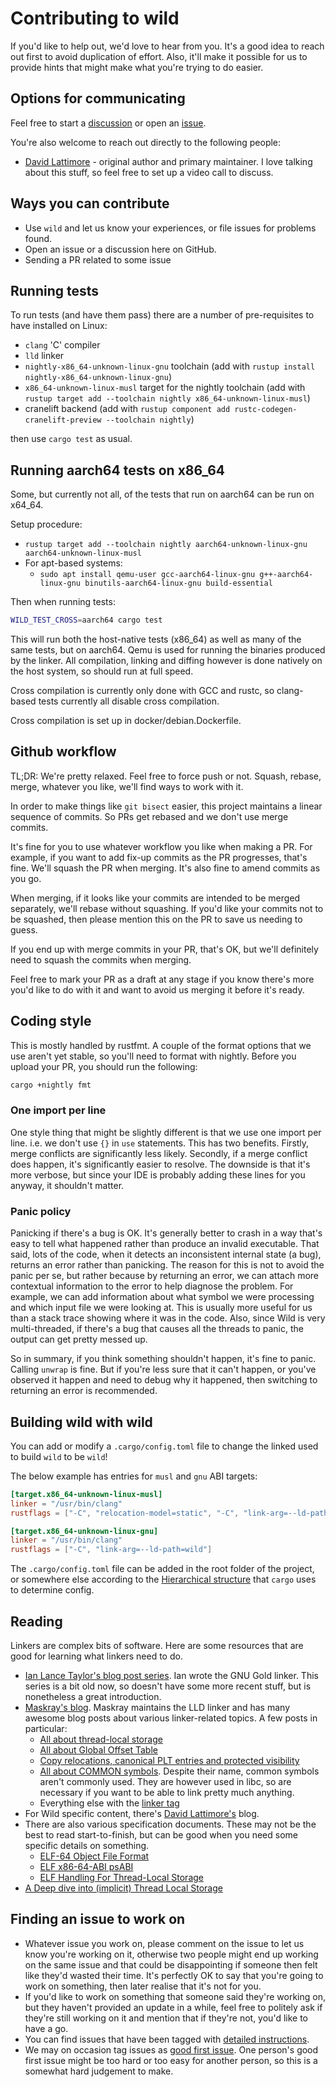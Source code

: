 # Contributing to wild

If you'd like to help out, we'd love to hear from you. It's a good idea to reach out first to avoid
duplication of effort. Also, it'll make it possible for us to provide hints that might make what
you're trying to do easier.

## Options for communicating

Feel free to start a [discussion](https://github.com/davidlattimore/wild/discussions) or open an
[issue](https://github.com/davidlattimore/wild/issues).

You're also welcome to reach out directly to the following people:

* [David Lattimore](https://davidlattimore.github.io/about/) - original author and primary
  maintainer. I love talking about this stuff, so feel free to set up a video call to discuss.

## Ways you can contribute

* Use `wild` and let us know your experiences, or file issues for problems found.
* Open an issue or a discussion here on GitHub.
* Sending a PR related to some issue

## Running tests

To run tests (and have them pass) there are a number of pre-requisites to have installed on Linux:

* `clang` 'C' compiler
* `lld` linker
* `nightly-x86_64-unknown-linux-gnu` toolchain (add with `rustup install nightly-x86_64-unknown-linux-gnu`)
* `x86_64-unknown-linux-musl` target for the nightly toolchain (add
  with `rustup target add --toolchain nightly x86_64-unknown-linux-musl`)
* cranelift backend (add with `rustup component add rustc-codegen-cranelift-preview --toolchain nightly`)

then use `cargo test` as usual.

## Running aarch64 tests on x86_64

Some, but currently not all, of the tests that run on aarch64 can be run on x64_64.

Setup procedure:

* `rustup target add --toolchain nightly aarch64-unknown-linux-gnu aarch64-unknown-linux-musl`
* For apt-based systems:
  * `sudo apt install qemu-user gcc-aarch64-linux-gnu g++-aarch64-linux-gnu binutils-aarch64-linux-gnu build-essential`

Then when running tests:

```sh
WILD_TEST_CROSS=aarch64 cargo test
```

This will run both the host-native tests (x86_64) as well as many of the same tests, but on aarch64.
Qemu is used for running the binaries produced by the linker. All compilation, linking and diffing
however is done natively on the host system, so should run at full speed.

Cross compilation is currently only done with GCC and rustc, so clang-based tests currently all
disable cross compilation.

Cross compilation is set up in docker/debian.Dockerfile.

## Github workflow

TL;DR: We're pretty relaxed. Feel free to force push or not. Squash, rebase, merge, whatever you
like, we'll find ways to work with it.

In order to make things like `git bisect` easier, this project maintains a linear sequence of
commits. So PRs get rebased and we don't use merge commits.

It's fine for you to use whatever workflow you like when making a PR. For example, if you want to
add fix-up commits as the PR progresses, that's fine. We'll squash the PR when merging. It's also
fine to amend commits as you go.

When merging, if it looks like your commits are intended to be merged separately, we'll rebase
without squashing. If you'd like your commits not to be squashed, then please mention this on the PR
to save us needing to guess.

If you end up with merge commits in your PR, that's OK, but we'll definitely need to squash the
commits when merging.

Feel free to mark your PR as a draft at any stage if you know there's more you'd like to do with it
and want to avoid us merging it before it's ready.

## Coding style

This is mostly handled by rustfmt. A couple of the format options that we use aren't yet stable, so
you'll need to format with nightly. Before you upload your PR, you should run the following:

```sh
cargo +nightly fmt
```

### One import per line

One style thing that might be slightly different is that we use one import per line. i.e. we don't
use `{}` in `use` statements. This has two benefits. Firstly, merge conflicts are significantly less
likely. Secondly, if a merge conflict does happen, it's significantly easier to resolve. The
downside is that it's more verbose, but since your IDE is probably adding these lines for you
anyway, it shouldn't matter.

### Panic policy

Panicking if there's a bug is OK. It's generally better to crash in a way that's easy to tell what
happened rather than produce an invalid executable. That said, lots of the code, when it detects an
inconsistent internal state (a bug), returns an error rather than panicking. The reason for this is
not to avoid the panic per se, but rather because by returning an error, we can attach more
contextual information to the error to help diagnose the problem. For example, we can add
information about what symbol we were processing and which input file we were looking at. This is
usually more useful for us than a stack trace showing where it was in the code. Also, since Wild is
very multi-threaded, if there's a bug that causes all the threads to panic, the output can get
pretty messed up.

So in summary, if you think something shouldn't happen, it's fine to panic. Calling `unwrap` is
fine. But if you're less sure that it can't happen, or you've observed it happen and need to debug
why it happened, then switching to returning an error is recommended.

## Building wild with wild

You can add or modify a `.cargo/config.toml` file to change the linked used to build `wild` to be `wild`!

The below example has entries for `musl` and `gnu` ABI targets:

```toml
[target.x86_64-unknown-linux-musl]
linker = "/usr/bin/clang"
rustflags = ["-C", "relocation-model=static", "-C", "link-arg=--ld-path=wild"]

[target.x86_64-unknown-linux-gnu]
linker = "/usr/bin/clang"
rustflags = ["-C", "link-arg=--ld-path=wild"]
```

The `.cargo/config.toml` file can be added in the root folder of the project, or somewhere else according to the
[Hierarchical structure](https://doc.rust-lang.org/cargo/reference/config.html) that `cargo` uses to determine config.

## Reading

Linkers are complex bits of software. Here are some resources that are good for learning what
linkers need to do.

* [Ian Lance Taylor's blog post series](https://lwn.net/Articles/276782/). Ian wrote the GNU Gold
  linker. This series is a bit old now, so doesn't have some more recent stuff, but is nonetheless a
  great introduction.
* [Maskray's blog](https://maskray.me/blog/). Maskray maintains the LLD linker and has many awesome
  blog posts about various linker-related topics. A few posts in particular:
  * [All about thread-local storage](https://maskray.me/blog/2021-02-14-all-about-thread-local-storage)
  * [All about Global Offset Table](https://maskray.me/blog/2021-08-29-all-about-global-offset-table)
  * [Copy relocations, canonical PLT entries and protected
    visibility](https://maskray.me/blog/2021-01-09-copy-relocations-canonical-plt-entries-and-protected)
  * [All about COMMON symbols](https://maskray.me/blog/2022-02-06-all-about-common-symbols). Despite
    their name, common symbols aren't commonly used. They are however used in libc, so are necessary
    if you want to be able to link pretty much anything.
  * Everything else with the [linker tag](https://maskray.me/blog/tags/linker/)
* For Wild specific content, there's [David Lattimore's](https://davidlattimore.github.io/) blog.
* There are also various specification documents. These may not be the best to read start-to-finish,
  but can be good when you need some specific details on something.
  * [ELF-64 Object File Format](https://uclibc.org/docs/elf-64-gen.pdf)
  * [ELF x86-64-ABI psABI](https://gitlab.com/x86-psABIs/x86-64-ABI)
  * [ELF Handling For Thread-Local Storage](https://www.uclibc.org/docs/tls.pdf)
* [A Deep dive into (implicit) Thread Local Storage](https://chao-tic.github.io/blog/2018/12/25/tls)

## Finding an issue to work on

* Whatever issue you work on, please comment on the issue to let us know you're working on it,
  otherwise two people might end up working on the same issue and that could be disappointing if
  someone then felt like they'd wasted their time. It's perfectly OK to say that you're going to
  work on something, then later realise that it's not for you.
* If you'd like to work on something that someone said they're working on, but they haven't provided
  an update in a while, feel free to politely ask if they're still working on it and mention that if
  they're not, you'd like to have a go.
* You can find issues that have been tagged with [detailed
  instructions](https://github.com/davidlattimore/wild/issues?q=is%3Aissue+is%3Aopen+label%3A%22detailed+instructions%22).
* We may on occasion tag issues as [good first
  issue](https://github.com/davidlattimore/wild/issues?q=is%3Aissue+is%3Aopen+label%3A%22good+first+issue%22).
  One person's good first issue might be too hard or too easy for another person, so this is a
  somewhat hard judgement to make.
